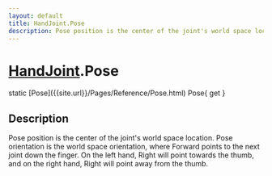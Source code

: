 ```yaml
---
layout: default
title: HandJoint.Pose
description: Pose position is the center of the joint's world space location. Pose orientation is the world space orientation, where Forward points to the next joint down the finger. On the left hand, Right will point towards the thumb, and on the right hand, Right will point away from the thumb.
---
```

# [HandJoint]({{site.url}}/Pages/Reference/HandJoint.html).Pose

<div class='signature' markdown='1'>
static [Pose]({{site.url}}/Pages/Reference/Pose.html) Pose{ get }
</div>

## Description
Pose position is the center of the joint's world space
location. Pose orientation is the world space orientation, where
Forward points to the next joint down the finger. On the left
hand, Right will point towards the thumb, and on the right hand,
Right will point away from the thumb.

